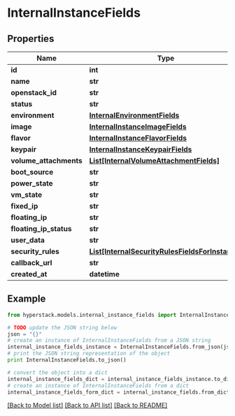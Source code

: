 # InternalInstanceFields


## Properties

Name | Type | Description | Notes
------------ | ------------- | ------------- | -------------
**id** | **int** |  | [optional] 
**name** | **str** |  | [optional] 
**openstack_id** | **str** |  | [optional] 
**status** | **str** |  | [optional] 
**environment** | [**InternalEnvironmentFields**](InternalEnvironmentFields.md) |  | [optional] 
**image** | [**InternalInstanceImageFields**](InternalInstanceImageFields.md) |  | [optional] 
**flavor** | [**InternalInstanceFlavorFields**](InternalInstanceFlavorFields.md) |  | [optional] 
**keypair** | [**InternalInstanceKeypairFields**](InternalInstanceKeypairFields.md) |  | [optional] 
**volume_attachments** | [**List[InternalVolumeAttachmentFields]**](InternalVolumeAttachmentFields.md) |  | [optional] 
**boot_source** | **str** |  | [optional] 
**power_state** | **str** |  | [optional] 
**vm_state** | **str** |  | [optional] 
**fixed_ip** | **str** |  | [optional] 
**floating_ip** | **str** |  | [optional] 
**floating_ip_status** | **str** |  | [optional] 
**user_data** | **str** |  | [optional] 
**security_rules** | [**List[InternalSecurityRulesFieldsForInstance]**](InternalSecurityRulesFieldsForInstance.md) |  | [optional] 
**callback_url** | **str** |  | [optional] 
**created_at** | **datetime** |  | [optional] 

## Example

```python
from hyperstack.models.internal_instance_fields import InternalInstanceFields

# TODO update the JSON string below
json = "{}"
# create an instance of InternalInstanceFields from a JSON string
internal_instance_fields_instance = InternalInstanceFields.from_json(json)
# print the JSON string representation of the object
print InternalInstanceFields.to_json()

# convert the object into a dict
internal_instance_fields_dict = internal_instance_fields_instance.to_dict()
# create an instance of InternalInstanceFields from a dict
internal_instance_fields_form_dict = internal_instance_fields.from_dict(internal_instance_fields_dict)
```
[[Back to Model list]](../README.md#documentation-for-models) [[Back to API list]](../README.md#documentation-for-api-endpoints) [[Back to README]](../README.md)


